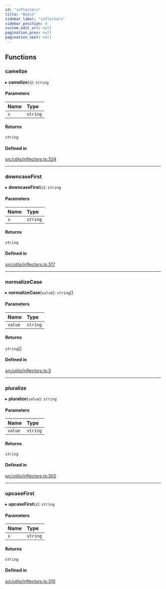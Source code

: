```yaml
---
id: "inflectors"
title: "Boost"
sidebar_label: "inflectors"
sidebar_position: 0
custom_edit_url: null
pagination_prev: null
pagination_next: null
---
```


## Functions

### camelize

▸ **camelize**(`s`): `string`

#### Parameters

| Name | Type |
| :------ | :------ |
| `s` | `string` |

#### Returns

`string`

#### Defined in

[src/utils/inflectors.ts:324](https://github.com/yolmio/boost/blob/b239488/src/utils/inflectors.ts#L324)

___

### downcaseFirst

▸ **downcaseFirst**(`s`): `string`

#### Parameters

| Name | Type |
| :------ | :------ |
| `s` | `string` |

#### Returns

`string`

#### Defined in

[src/utils/inflectors.ts:317](https://github.com/yolmio/boost/blob/b239488/src/utils/inflectors.ts#L317)

___

### normalizeCase

▸ **normalizeCase**(`value`): `string`[]

#### Parameters

| Name | Type |
| :------ | :------ |
| `value` | `string` |

#### Returns

`string`[]

#### Defined in

[src/utils/inflectors.ts:3](https://github.com/yolmio/boost/blob/b239488/src/utils/inflectors.ts#L3)

___

### pluralize

▸ **pluralize**(`value`): `string`

#### Parameters

| Name | Type |
| :------ | :------ |
| `value` | `string` |

#### Returns

`string`

#### Defined in

[src/utils/inflectors.ts:302](https://github.com/yolmio/boost/blob/b239488/src/utils/inflectors.ts#L302)

___

### upcaseFirst

▸ **upcaseFirst**(`s`): `string`

#### Parameters

| Name | Type |
| :------ | :------ |
| `s` | `string` |

#### Returns

`string`

#### Defined in

[src/utils/inflectors.ts:310](https://github.com/yolmio/boost/blob/b239488/src/utils/inflectors.ts#L310)

